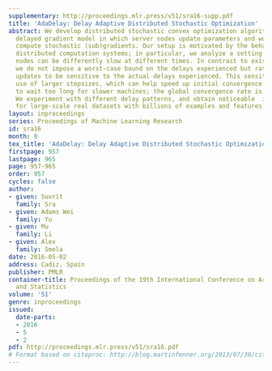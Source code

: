 ```yaml
---
supplementary: http://proceedings.mlr.press/v51/sra16-supp.pdf
title: 'AdaDelay: Delay Adaptive Distributed Stochastic Optimization'
abstract: We develop distributed stochastic convex optimization algorithms under a
  delayed gradient model in which server nodes update parameters and worker nodes
  compute stochastic (sub)gradients. Our setup is motivated by the behavior of real-world
  distributed computation systems; in particular, we analyze a setting wherein worker
  nodes can be differently slow at different times. In contrast to existing approaches,
  we do not impose a worst-case bound on the delays experienced but rather allow the
  updates to be sensitive to the actual delays experienced. This sensitivity allows
  use of larger stepsizes, which can help speed up initial convergence without having
  to wait too long for slower machines; the global convergence rate is still preserved.
  We experiment with different delay patterns, and obtain noticeable  improvements
  for large-scale real datasets with billions of examples and features.
layout: inproceedings
series: Proceedings of Machine Learning Research
id: sra16
month: 0
tex_title: 'AdaDelay: Delay Adaptive Distributed Stochastic Optimization'
firstpage: 957
lastpage: 965
page: 957-965
order: 957
cycles: false
author:
- given: Suvrit
  family: Sra
- given: Adams Wei
  family: Yu
- given: Mu
  family: Li
- given: Alex
  family: Smola
date: 2016-05-02
address: Cadiz, Spain
publisher: PMLR
container-title: Proceedings of the 19th International Conference on Artificial Intelligence
  and Statistics
volume: '51'
genre: inproceedings
issued:
  date-parts:
  - 2016
  - 5
  - 2
pdf: http://proceedings.mlr.press/v51/sra16.pdf
# Format based on citeproc: http://blog.martinfenner.org/2013/07/30/citeproc-yaml-for-bibliographies/
---
```

